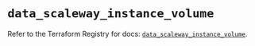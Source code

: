 # `data_scaleway_instance_volume`

Refer to the Terraform Registry for docs: [`data_scaleway_instance_volume`](https://registry.terraform.io/providers/scaleway/scaleway/2.42.1/docs/data-sources/instance_volume).
